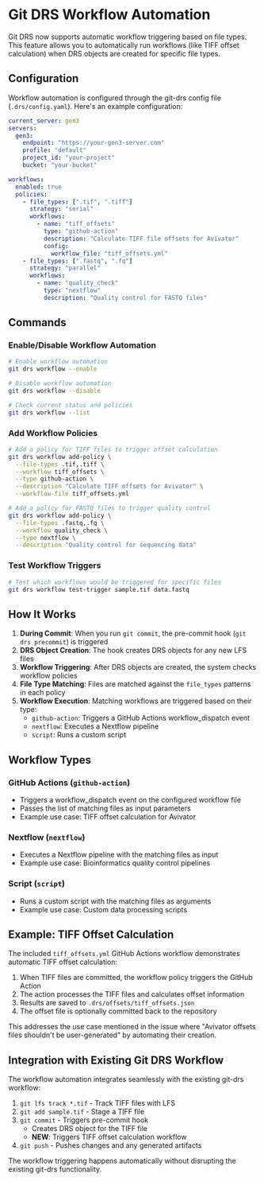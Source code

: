 # Git DRS Workflow Automation

Git DRS now supports automatic workflow triggering based on file types. This feature allows you to automatically run workflows (like TIFF offset calculation) when DRS objects are created for specific file types.

## Configuration

Workflow automation is configured through the git-drs config file (`.drs/config.yaml`). Here's an example configuration:

```yaml
current_server: gen3
servers:
  gen3:
    endpoint: "https://your-gen3-server.com"
    profile: "default"
    project_id: "your-project"
    bucket: "your-bucket"

workflows:
  enabled: true
  policies:
    - file_types: [".tif", ".tiff"]
      strategy: "serial"
      workflows:
        - name: "tiff_offsets"
          type: "github-action"
          description: "Calculate TIFF file offsets for Avivator"
          config:
            workflow_file: "tiff_offsets.yml"
    - file_types: [".fastq", ".fq"]
      strategy: "parallel"
      workflows:
        - name: "quality_check"
          type: "nextflow"
          description: "Quality control for FASTQ files"
```

## Commands

### Enable/Disable Workflow Automation

```bash
# Enable workflow automation
git drs workflow --enable

# Disable workflow automation
git drs workflow --disable

# Check current status and policies
git drs workflow --list
```

### Add Workflow Policies

```bash
# Add a policy for TIFF files to trigger offset calculation
git drs workflow add-policy \
  --file-types .tif,.tiff \
  --workflow tiff_offsets \
  --type github-action \
  --description "Calculate TIFF offsets for Avivator" \
  --workflow-file tiff_offsets.yml

# Add a policy for FASTQ files to trigger quality control
git drs workflow add-policy \
  --file-types .fastq,.fq \
  --workflow quality_check \
  --type nextflow \
  --description "Quality control for sequencing data"
```

### Test Workflow Triggers

```bash
# Test which workflows would be triggered for specific files
git drs workflow test-trigger sample.tif data.fastq
```

## How It Works

1. **During Commit**: When you run `git commit`, the pre-commit hook (`git drs precommit`) is triggered
2. **DRS Object Creation**: The hook creates DRS objects for any new LFS files
3. **Workflow Triggering**: After DRS objects are created, the system checks workflow policies
4. **File Type Matching**: Files are matched against the `file_types` patterns in each policy
5. **Workflow Execution**: Matching workflows are triggered based on their type:
   - `github-action`: Triggers a GitHub Actions workflow_dispatch event
   - `nextflow`: Executes a Nextflow pipeline
   - `script`: Runs a custom script

## Workflow Types

### GitHub Actions (`github-action`)
- Triggers a workflow_dispatch event on the configured workflow file
- Passes the list of matching files as input parameters
- Example use case: TIFF offset calculation for Avivator

### Nextflow (`nextflow`)
- Executes a Nextflow pipeline with the matching files as input
- Example use case: Bioinformatics quality control pipelines

### Script (`script`)
- Runs a custom script with the matching files as arguments
- Example use case: Custom data processing scripts

## Example: TIFF Offset Calculation

The included `tiff_offsets.yml` GitHub Actions workflow demonstrates automatic TIFF offset calculation:

1. When TIFF files are committed, the workflow policy triggers the GitHub Action
2. The action processes the TIFF files and calculates offset information
3. Results are saved to `.drs/offsets/tiff_offsets.json`
4. The offset file is optionally committed back to the repository

This addresses the use case mentioned in the issue where "Avivator offsets files shouldn't be user-generated" by automating their creation.

## Integration with Existing Git DRS Workflow

The workflow automation integrates seamlessly with the existing git-drs workflow:

1. `git lfs track *.tif` - Track TIFF files with LFS
2. `git add sample.tif` - Stage a TIFF file
3. `git commit` - Triggers pre-commit hook
   - Creates DRS object for the TIFF file
   - **NEW**: Triggers TIFF offset calculation workflow
4. `git push` - Pushes changes and any generated artifacts

The workflow triggering happens automatically without disrupting the existing git-drs functionality.